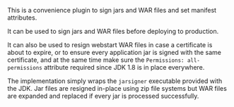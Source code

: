 
This is a convenience plugin to sign jars and WAR files and set manifest attributes.

It can be used to sign jars and WAR files before deploying to production. 

It can also be used to resign webstart WAR files in case a certificate is
about to expire, or to ensure every application jar is signed with the same 
certificate, and at the same time make sure the `Permissions: all-permissions` 
attribute required since JDK 1.8 is in place everywhere.

The implementation simply wraps the `jarsigner` executable provided with the JDK.
Jar files are resigned in-place using zip file systems but WAR files are expanded
and replaced if every jar is processed successfully.

